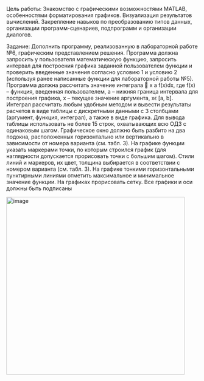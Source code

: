Цель работы:
Знакомство с графическими возможностями MATLAB, особенностями форматирования графиков. Визуализация результатов вычислений. Закрепление навыков по преобразованию типов данных, организации программ-сценариев, подпрограмм и организации диалогов.

Задание:
Дополнить программу, реализованную в лабораторной работе №6, графическим представлением решения. 
Программа должна запросить у пользователя математическую функцию, запросить интервал для построения графика заданной пользователем функции и проверить введенные значения согласно условию 1 и условию 2 (используя ранее написанные функции для лабораторной работы №5). Программа должна рассчитать значение интеграла  x a f(x)dx, где f(x) – функция, введенная пользователем, a – нижняя граница интервала для построения графика, x – текущее значение аргумента, xϵ [a, b]. Интеграл рассчитать любым удобным методом и вывести результаты расчетов в виде таблицы с дискретными данными с 3 столбцами (аргумент, функция, интеграл), а также в виде графика. Для вывода таблицы использовать не более 15 строк, охватывающих всю ОДЗ с одинаковым шагом. Графическое окно должно быть разбито на два подокна, расположенных горизонтально или вертикально в зависимости от номера варианта (см. табл. 3). На графике функции указать маркерами точки, по которым строился график (для наглядности допускается прорисовать точки с большим шагом). Стили линий и маркеров, их цвет, толщина выбирается в соответствии с номером варианта (см. табл. 3). На графике тонкими горизонтальными пунктирными линиями отметить максимальное и минимальное значение функции. 
На графиках прорисовать сетку. Все графики и оси должны быть подписаны


<img width="468" alt="image" src="https://github.com/user-attachments/assets/dd205e25-61c8-4566-b055-f21960e12140">

